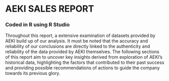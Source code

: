 # AEKI SALES REPORT
### Coded in R using R Studio
Throughout this report, a extensive examination of datasets provided by AEKI build up of our analysis. It must be noted that the accuracy and reliability of our conclusions are directly linked to the authenticity and reliability of the data provided by AEKI themselves.
The following sections of this report aim to uncover key insights derived from exploration of AEKI’s historical data, highlighting the factors that contributed to their past success and providing possible recommendations of actions to guide the company towards its previous glory.
